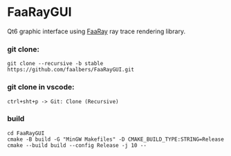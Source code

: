 # FaaRayGUI

Qt6 graphic interface using
[FaaRay](https://github.com/faalbers/FaaRay)
ray trace rendering library.

### git clone:

```
git clone --recursive -b stable https://github.com/faalbers/FaaRayGUI.git
```

### git clone in vscode:

```
ctrl+sht+p -> Git: Clone (Recursive)
```

### build

```
cd FaaRayGUI
cmake -B build -G "MinGW Makefiles" -D CMAKE_BUILD_TYPE:STRING=Release
cmake --build build --config Release -j 10 --
